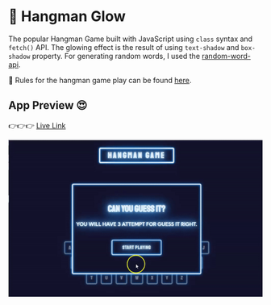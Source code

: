 # 👹 Hangman Glow

The popular Hangman Game built with JavaScript using `class` syntax and `fetch()` API. The glowing effect is the result of using `text-shadow` and `box-shadow` property.
For generating random words, I used the [random-word-api](https://random-word-api.herokuapp.com/word).

:pushpin: Rules for the hangman game play can be found [here](<https://en.wikipedia.org/wiki/Hangman_(game)>).

## App Preview 😍

👉👉👉 [Live Link](https://hangmanglow.netlify.app/)

![App Preview](screenshot.gif)
